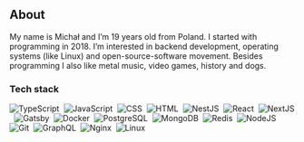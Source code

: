 ## About
My name is Michał and I’m 19 years old from Poland. I started with programming in 2018. I’m interested in backend development, operating systems (like Linux) and open-source-software movement. Besides programming I also like metal music, video games, history and dogs.


### Tech stack
![TypeScript](https://img.shields.io/badge/TypeScript-007ACC?style=for-the-badge&logo=typescript&logoColor=white)&nbsp;
![JavaScript](https://img.shields.io/badge/JavaScript-F7DF1E?style=for-the-badge&logo=javascript&logoColor=black)&nbsp;
![CSS](https://img.shields.io/badge/CSS-1572B6?style=for-the-badge&logo=css3&logoColor=white)&nbsp;
![HTML](https://img.shields.io/badge/HTML-E34F26?style=for-the-badge&logo=html5&logoColor=white)&nbsp;
![NestJS](https://img.shields.io/badge/Nest.js-E0234E?style=for-the-badge&logo=nestjs&logoColor=white)&nbsp;
![React](https://img.shields.io/badge/React-20232A?style=for-the-badge&logo=react&logoColor=61DAFB)&nbsp;
![NextJS](https://camo.githubusercontent.com/8552f38715af0ea9f364801b055f7a2448812b49075860983d53a81414349623/68747470733a2f2f696d672e736869656c64732e696f2f7374617469632f76313f7374796c653d666f722d7468652d6261646765266d6573736167653d4e6578742e6a7326636f6c6f723d303030303030266c6f676f3d4e6578742e6a73266c6f676f436f6c6f723d464646464646266c6162656c3d)&nbsp;
![Gatsby](https://img.shields.io/badge/Gatsby-531e5e?style=for-the-badge&logo=gatsby&logoColor=bbb0bb)&nbsp;
![Docker](https://img.shields.io/badge/Docker-2496ED?style=for-the-badge&logo=docker&logoColor=white)&nbsp;
![PostgreSQL](https://img.shields.io/badge/PostgreSQL-316192?style=for-the-badge&logo=postgresql&logoColor=white)&nbsp;
![MongoDB](https://img.shields.io/badge/MongoDB-4EA94B?style=for-the-badge&logo=mongodb&logoColor=white)&nbsp;
![Redis](https://img.shields.io/badge/Redis-DC382D?style=for-the-badge&logo=redis&logoColor=white)&nbsp;
![NodeJS](https://img.shields.io/badge/Node.js-43853D?style=for-the-badge&logo=node.js&logoColor=white)&nbsp;
![Git](https://img.shields.io/badge/Git-F05032?style=for-the-badge&logo=git&logoColor=white)&nbsp;
<img alt="GraphQL" src="https://img.shields.io/badge/GraphQL-E10098?style=for-the-badge&logo=graphql&logoColor=white"/>&nbsp;
<img alt="Nginx" src="https://img.shields.io/badge/nginx-%23009639.svg?style=for-the-badge&logo=nginx&logoColor=white"/>&nbsp;
<img alt="Linux" src="https://img.shields.io/badge/Linux-black?style=for-the-badge&logo=linux&logoColor=white"/>&nbsp;
